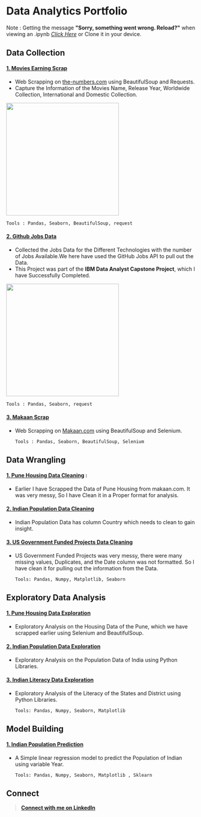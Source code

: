 # Data Analytics Portfolio

Note : Getting the message **"Sorry, something went wrong. Reload?"** when viewing an .ipynb [*Click Here*](https://nbviewer.jupyter.org/github/rohanrashinkar2/Data-Analytics-Portfolio/tree/main/)
or Clone it in your device.

## Data Collection

#### [1. Movies Earning Scrap](https://nbviewer.jupyter.org/github/rohanrashinkar2/Data-Analytics-Portfolio/blob/main/1.%20Data%20Collection/2.%20MoviesEarningScrap.ipynb)
* Web Scrapping on [the-numbers.com](https://www.the-numbers.com/) using BeautifulSoup and Requests.
* Capture the  Information of the Movies Name, Release Year, Worldwide Collection, International and Domestic Collection.

<img src="https://github.com/rohanrashinkar2/Data-Analytics-Portfolio/blob/main/IMAGES/MoviesEarning.png" height="300"/>

    Tools : Pandas, Seaborn, BeautifulSoup, request
    
####  [2. Github Jobs Data](https://nbviewer.jupyter.org/github/rohanrashinkar2/Data-Analytics-Portfolio/blob/main/1.%20Data%20Collection/1.%20JobsDataCollection.ipynb)
* Collected the Jobs Data for the Different Technologies with the number of Jobs Available.We here have used the GitHub Jobs API to pull out the Data.
* This Project was part of the **IBM Data Analyst Capstone Project**, which I have Successfully Completed.

<img src="https://github.com/rohanrashinkar2/Data-Analytics-Portfolio/blob/main/IMAGES/GitHubJobs.png" height="300"/>
     
    Tools : Pandas, Seaborn, request
    
####  [3. Makaan Scrap](https://nbviewer.jupyter.org/github/rohanrashinkar2/Data-Analytics-Portfolio/blob/main/1.%20Data%20Collection/3.%20Pune%20Housing%20Data.ipynb)

* Web Scrapping on [Makaan.com](https://www.makaan.com/) using BeautifulSoup and Selenium.
    
      Tools : Pandas, Seaborn, BeautifulSoup, Selenium
      
## Data Wrangling

#### [1. Pune Housing Data Cleaning](https://nbviewer.jupyter.org/github/rohanrashinkar2/Data-Analytics-Portfolio/blob/main/2.%20Data%20Wrangling/1.%20Pune%20Housing%20Data%20Wrangling.ipynb) : 
- Earlier I have Scrapped the Data of Pune Housing from makaan.com. It was very messy, So I have Clean it in a Proper format for analysis.

#### [2. Indian Population Data Cleaning](https://nbviewer.jupyter.org/github/rohanrashinkar2/Data-Analytics-Portfolio/blob/main/2.%20Data%20Wrangling/2.%20Population%20Data%20.ipynb)
- Indian Population Data has column Country which needs to clean to gain insight.

#### [3. US Government Funded Projects Data Cleaning](https://nbviewer.jupyter.org/github/rohanrashinkar2/Data-Analytics-Portfolio/blob/main/2.%20Data%20Wrangling/3.%20Government%20Funded%20Projects.ipynb)
* US Government Funded Projects was very messy, there were many missing values, Duplicates, and the Date column was not formatted. So I have clean it for pulling out the information from the Data.

      Tools: Pandas, Numpy, Matplotlib, Seaborn
    
## Exploratory Data Analysis

#### [1. Pune Housing Data Exploration](https://nbviewer.jupyter.org/github/rohanrashinkar2/Data-Analytics-Portfolio/blob/main/3.%20Exploratory%20Data%20Analysis/Data%20Exploration%20Pune%20Housing.ipynb)
* Exploratory Analysis on the Housing Data of the Pune, which we have scrapped earlier using Selenium and BeautifulSoup.


#### [2. Indian Population Data Exploration](https://nbviewer.jupyter.org/github/rohanrashinkar2/Data-Analytics-Portfolio/blob/main/3.%20Exploratory%20Data%20Analysis/Data%20Exploration%20Population.ipynb)
* Exploratory Analysis on the Population Data of India using Python Libraries.

#### [3. Indian Literacy Data Exploration](https://nbviewer.jupyter.org/github/rohanrashinkar2/Data-Analytics-Portfolio/blob/main/3.%20Exploratory%20Data%20Analysis/Data%20Exploration%20Literacy.ipynb)
* Exploratory Analysis of the Literacy of the States and District using Python Libraries.

      Tools: Pandas, Numpy, Seaborn, Matplotlib
      
## Model Building

#### [1. Indian Population Prediction](https://nbviewer.jupyter.org/github/rohanrashinkar2/Data-Analytics-Portfolio/blob/main/4.%20Model%20Building/Population%20Prediction%20Model.ipynb)
* A Simple linear regression model to predict the Population of Indian using variable Year.
        
      Tools: Pandas, Numpy, Seaborn, Matplotlib , Sklearn
      
## Connect

</p>
 <p align="center">

 >  [ **Connect with me on LinkedIn**](https://www.linkedin.com/in/rohan-rashinkar/)

</p>
